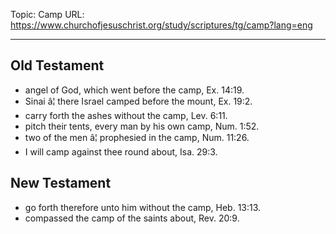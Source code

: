 Topic: Camp
URL: https://www.churchofjesuschrist.org/study/scriptures/tg/camp?lang=eng

---

## Old Testament

- angel of God, which went before the camp, Ex. 14:19.
- Sinai â¦ there Israel camped before the mount, Ex. 19:2.
- carry forth the ashes without the camp, Lev. 6:11.
- pitch their tents, every man by his own camp, Num. 1:52.
- two of the men â¦ prophesied in the camp, Num. 11:26.
- I will camp against thee round about, Isa. 29:3.

## New Testament

- go forth therefore unto him without the camp, Heb. 13:13.
- compassed the camp of the saints about, Rev. 20:9.

